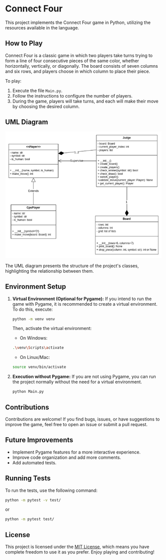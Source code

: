 # Connect Four

This project implements the Connect Four game in Python, utilizing the resources available in the language.

## How to Play

Connect Four is a classic game in which two players take turns trying to form a line of four consecutive pieces of the same color, whether horizontally, vertically, or diagonally. The board consists of seven columns and six rows, and players choose in which column to place their piece.

To play:

1. Execute the file `Main.py`.
2. Follow the instructions to configure the number of players.
3. During the game, players will take turns, and each will make their move by choosing the desired column.

## UML Diagram

![UML Diagram](/UML_Connect4.png)

The UML diagram presents the structure of the project's classes, highlighting the relationship between them.

## Environment Setup

1. **Virtual Environment (Optional for Pygame):** If you intend to run the game with Pygame, it is recommended to create a virtual environment. To do this, execute:

   ```bash
   python -m venv venv
   ```

   Then, activate the virtual environment:


   - On Windows:

   ```bash
   .\venv\Scripts\activate
   ```

   - On Linux/Mac:

   ```bash
   source venv/bin/activate
   ```

2. **Execution without Pygame:** If you are not using Pygame, you can run the project normally without the need for a virtual environment.

   ```bash
   python Main.py
   ```

## Contributions

Contributions are welcome! If you find bugs, issues, or have suggestions to improve the game, feel free to open an issue or submit a pull request.

## Future Improvements

- Implement Pygame features for a more interactive experience.
- Improve code organization and add more comments.
- Add automated tests.

## Running Tests

To run the tests, use the following command:

```bash
python -m pytest -v test/
```

or

```bash
python -m pytest test/
```

## License

This project is licensed under the  [MIT License](LICENSE.md), which means you have complete freedom to use it as you prefer. Enjoy playing and contributing!
